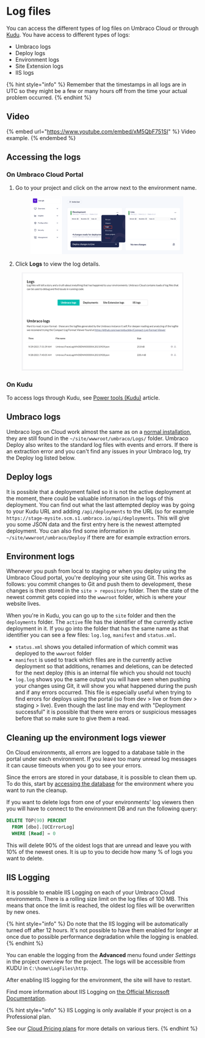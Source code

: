 # Log files

You can access the different types of log files on Umbraco Cloud or through [Kudu](../set-up/power-tools/). You have access to different types of logs:

* Umbraco logs
* Deploy logs
* Environment logs
* Site Extension logs
* IIS logs

{% hint style="info" %}
Remember that the timestamps in all logs are in UTC so they might be a few or many hours off from the time your actual problem occurred.
{% endhint %}

## Video

{% embed url="https://www.youtube.com/embed/xM5QbF751SI" %}
Video example.
{% endembed %}

## Accessing the logs

### On Umbraco Cloud Portal

1.  Go to your project and click on the arrow next to the environment name.&#x20;

    <figure><img src="../.gitbook/assets/image (49).png" alt=""><figcaption></figcaption></figure>
2. Click **Logs** to view the log details.

<figure><img src="images/logs-table.png" alt=""><figcaption></figcaption></figure>

### On Kudu

To access logs through Kudu, see [Power tools (Kudu)](../set-up/power-tools/) article.

## Umbraco logs

Umbraco logs on Cloud work almost the same as on a [normal installation](https://docs.umbraco.com/umbraco-cms/fundamentals/code/debugging/logging), they are still found in the `~/site/wwwroot/umbraco/Logs/` folder. Umbraco Deploy also writes to the standard log files with events and errors. If there is an extraction error and you can't find any issues in your Umbraco log, try the Deploy log listed below.

## Deploy logs

It is possible that a deployment failed so it is not the active deployment at the moment, there could be valuable information in the logs of this deployment. You can find out what the last attempted deploy was by going to your Kudu URL and adding `/api/deployments` to the URL (so for example `https://stage-mysite.scm.s1.umbraco.io/api/deployments`. This will give you some JSON data and the first entry here is the newest attempted deployment. You can also find some information in `~/site/wwwroot/umbraco/Deploy` if there are for example extraction errors.

## Environment logs

Whenever you push from local to staging or when you deploy using the Umbraco Cloud portal, you're deploying your site using Git. This works as follows: you commit changes to Git and push them to development, these changes is then stored in the `site > repository` folder. Then the state of the newest commit gets copied into the `wwwroot` folder, which is where your website lives.

When you're in Kudu, you can go up to the `site` folder and then the `deployments` folder. The `active` file has the identifier of the currently active deployment in it. If you go into the folder that has the same name as that identifier you can see a few files: `log.log`, `manifest` and `status.xml`.

* `status.xml` shows you detailed information of which commit was deployed to the `wwwroot` folder
* `manifest` is used to track which files are in the currently active deployment so that additions, renames and deletions, can be detected for the next deploy (this is an internal file which you should not touch)
* `log.log` shows you the same output you will have seen when pushing your changes using Git, it will show you what happened during the push and if any errors occurred. This file is especially useful when trying to find errors for deploys using the portal (so from dev > live or from dev > staging > live). Even though the last line may end with "Deployment successful" it is possible that there were errors or suspicious messages before that so make sure to give them a read.

## Cleaning up the environment logs viewer

On Cloud environments, all errors are logged to a database table in the portal under each environment. If you leave too many unread log messages it can cause timeouts when you go to see your errors.

Since the errors are stored in your database, it is possible to clean them up. To do this, start by [accessing the database](../databases/cloud-database/) for the environment where you want to run the cleanup.

If you want to delete logs from one of your environments' log viewers then you will have to connect to the environment DB and run the following query:

```sql
DELETE TOP(90) PERCENT
  FROM [dbo].[UCErrorLog]
  WHERE [Read] = 0
```

This will delete 90% of the oldest logs that are unread and leave you with 10% of the newest ones. It is up to you to decide how many % of logs you want to delete.

## IIS Logging

It is possible to enable IIS Logging on each of your Umbraco Cloud environments. There is a rolling size limit on the log files of 100 MB. This means that once the limit is reached, the oldest log files will be overwritten by new ones.

{% hint style="info" %}
Do note that the IIS logging will be automatically turned off after 12 hours. It's not possible to have them enabled for longer at once due to possible performance degradation while the logging is enabled.
{% endhint %}

You can enable the logging from the **Advanced** menu found under _Settings_ in the project overview for the project. The logs will be accessible from KUDU in `C:\home\LogFiles\http`.

After enabling IIS logging for the environment, the site will have to restart.

Find more information about IIS Logging on [the Official Microsoft Documentation](https://docs.microsoft.com/en-us/iis/configuration/system.webserver/httplogging).

{% hint style="info" %}
IIS Logging is only available if your project is on a Professional plan.

See our [Cloud Pricing plans](https://umbraco.com/umbraco-cloud-pricing/) for more details on various tiers.
{% endhint %}
